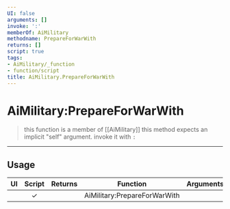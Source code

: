 ```yaml
---
UI: false
arguments: []
invoke: ':'
memberOf: AiMilitary
methodname: PrepareForWarWith
returns: []
script: true
tags:
- AiMilitary/_function
- function/script
title: AiMilitary.PrepareForWarWith
---
```

# AiMilitary:PrepareForWarWith
> this function is a member of [[AiMilitary]]
> this method expects an implicit "self" argument. invoke it with `:`
-----
## Usage
|  UI | Script | Returns | Function | Arguments |
|:---:|:------:|-------:|:--------:|:---------|
| |✓||AiMilitary:PrepareForWarWith||
